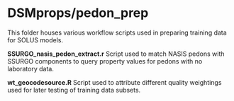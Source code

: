 
<!-- README.md is generated from README.Rmd. Please edit that file -->

# DSMprops/pedon_prep

<!-- badges: start -->
<!-- badges: end -->

This folder houses various workflow scripts used in preparing training
data for SOLUS models.

**SSURGO_nasis_pedon_extract.r** Script used to match NASIS pedons with
SSURGO components to query property values for pedons with no laboratory
data.

**wt_geocodesource.R** Script used to attribute different quality
weightings used for later testing of training data subsets.
